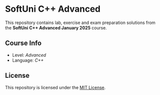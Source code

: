 # SoftUni C++ Advanced

This repository contains lab, exercise and exam preparation solutions from the **SoftUni C++ Advanced January 2025** course.

## Course Info

- Level: *Advanced*
- Language: *C++*

## License

This repository is licensed under the [MIT License](LICENSE).
